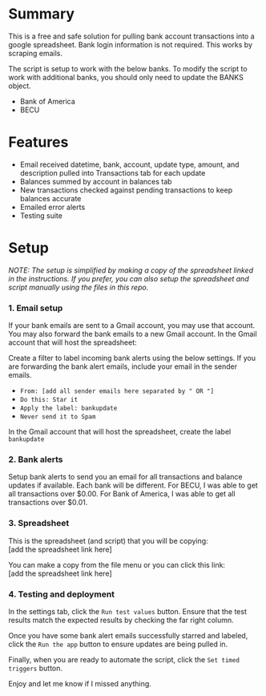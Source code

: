 # Summary

This is a free and safe solution for pulling bank account transactions into a google spreadsheet. Bank login information is not required. This works by scraping emails.

The script is setup to work with the below banks. To modify the script to work with additional banks, you should only need to update the BANKS object.
- Bank of America
- BECU

# Features

- Email received datetime, bank, account, update type, amount, and description pulled into Transactions tab for each update
- Balances summed by account in balances tab
- New transactions checked against pending transactions to keep balances accurate
- Emailed error alerts
- Testing suite

# Setup

_NOTE: The setup is simplified by making a copy of the spreadsheet linked in the instructions. If you prefer, you can also setup the spreadsheet and script manually using the files in this repo._

### 1. Email setup
If your bank emails are sent to a Gmail account, you may use that account. You may also forward the bank emails to a new Gmail account. In the Gmail account that will host the spreadsheet:

Create a filter to label incoming bank alerts using the below settings.  If you are forwarding the bank alert emails, include your email in the sender emails.
- `From: [add all sender emails here separated by " OR "]`
- `Do this: Star it`
- `Apply the label: bankupdate`
- `Never send it to Spam`

In the Gmail account that will host the spreadsheet, create the label `bankupdate`

### 2. Bank alerts
Setup bank alerts to send you an email for all transactions and balance updates if available.  Each bank will be different.  For BECU, I was able to get all transactions over $0.00.  For Bank of America, I was able to get all transactions over $0.01.

### 3. Spreadsheet
This is the spreadsheet (and script) that you will be copying:  
[add the spreadsheet link here]

You can make a copy from the file menu or you can click this link:  
[add the spreadsheet link here]

### 4. Testing and deployment

In the settings tab, click the `Run test values` button.  Ensure that the test results match the expected results by checking the far right column.

Once you have some bank alert emails successfully starred and labeled, click the `Run the app` button to ensure updates are being pulled in.

Finally, when you are ready to automate the script, click the `Set timed triggers` button.

Enjoy and let me know if I missed anything.
